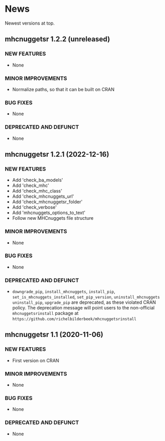 # News

Newest versions at top.

## mhcnuggetsr 1.2.2 (unreleased)

### NEW FEATURES

 * None

### MINOR IMPROVEMENTS

 * Normalize paths, so that it can be built on CRAN

### BUG FIXES

 * None

### DEPRECATED AND DEFUNCT

 * None

## mhcnuggetsr 1.2.1 (2022-12-16)

### NEW FEATURES

 * Add 'check_ba_models'
 * Add 'check_mhc'
 * Add 'check_mhc_class'
 * Add 'check_mhcnuggets_url'
 * Add 'check_mhcnuggetsr_folder'
 * Add 'check_verbose'
 * Add 'mhcnuggets_options_to_text' 
 * Follow new MHCnuggets file structure

### MINOR IMPROVEMENTS

 * None

### BUG FIXES

 * None

### DEPRECATED AND DEFUNCT

 * `downgrade_pip`, `install_mhcnuggets`, 
    `install_pip`, `set_is_mhcnuggets_installed`, 
    `set_pip_version`, 
    `uninstall_mhcnuggets` `uninstall_pip`,
    `upgrade_pip` are deprecated,
    as these violated CRAN policy.
    The deprecation message will point users to the non-official
    `mhcnuggetsrinstall` package 
    at `https://github.com/richelbilderbeek/mhcnuggetsrinstall`

## mhcnuggetsr 1.1 (2020-11-06)

### NEW FEATURES

 * First version on CRAN
  
### MINOR IMPROVEMENTS

 * None

### BUG FIXES

 * None

### DEPRECATED AND DEFUNCT

 * None


